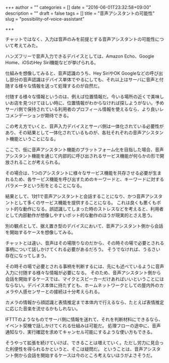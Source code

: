 +++
author = ""
categories = []
date = "2016-06-01T23:32:58+09:00"
description = ""
draft = false
tags = []
title = "音声アシスタントの可能性"
slug = "possibility-of-voice-assistant"

+++

チャットではなく、入力は音声のみを前提とする音声アシスタントの可能性について考えてみた。

ハンズフリーで音声入力できるデバイスとしては、Amazon Echo、Google Home、iOSのHey Siri機能などが挙げられる。

仕組みを想像してみると、音声認識のうち、Hey SiriやOK Googleなどの呼び出し部分の音声認識はデバイス単体でやるにしても、それ以上はサーバに音声と付随する様々な情報を送って処理するのが自然だ。

付随する様々な情報というのは、例えば位置情報だ。今いる場所の近くで美味しいお店を見つけてほしい時に、位置情報がわからなければ探しようがない。予めサーバ側で保持されている利用者のプロフィール情報を使えるなら、より良いレコメンデーションが期待できる。

この考え方でいくと、音声入力デバイスとサーバ側は一体化されている必要性があり、その結果として一体化されているものが、各社それぞれの音声アシスタント機能ということになる。

ここで、仮に音声アシスタント機能のプラットフォーム化を目指した場合、音声アシスタント機能を通じて内部的に呼び出されるサービス機能が何らかの形で開放されることが考えられる。

その場合は、1つのアシスタントに様々なサービス機能を共存させる必要が生まれるため、各サービス機能を呼び出すためのキーワードと、キーワードに対するパラメータという形をとることになる。

結果として、1対1で音声アシスタントと会話することになり、かつ音声アシスタントとして多くのサービス機能を提供することになる。
これは良くも悪くもボット的な動作になる。誤認識してしまった時のストレスなどを考えると、利用者として内部動作が想像しやすいボット的な動作のほうが現実的とさえ思う。

別の観点として、据え置き型のデバイスにおいて、音声アシスタント側から会話を開始するケースを想像してみる。

チャットとは違い、音声はその場限りなのだから、その時その場で必要とされる事柄について話しかけてくれる必要があるだろう。
そうでなければ、うるさい存在になってしまう。

その時その場で必要とされる事柄を判断するには、先にも述べているように音声入力に付随する様々な情報が必要になる。
そのため、音声アシスタント側から会話を開始するケースでは、マイクとスピーカーだけあればいいということにはならない。デバイス本体に持たずとも、ホームネットワークとしての屋内外のカメラや人感センサーとの接続は十分考えられる。

カメラの情報から顔認識と表情推定まで本体内で行えるなら、たとえば表情推定に応じた音楽を流せるかもしれない。

IFTTTのようなものでサーバ側に情報を送れて、それを判断材料にできるなら、イベント契機で話しかけてくれる仕組みは可能だ。
処理フローの途中に、音声通知なり、実行確認を求めてキャンセル可能にするような使い方もできる。

そうやって拡張を続けていけば、できることは増えていく。ただし労力に見合った利便性を得られるかというと、そこは疑問だ。
ということは、音声アシスタント側から会話を開始するケースは今のところ考えないほうがよさそうだ。
